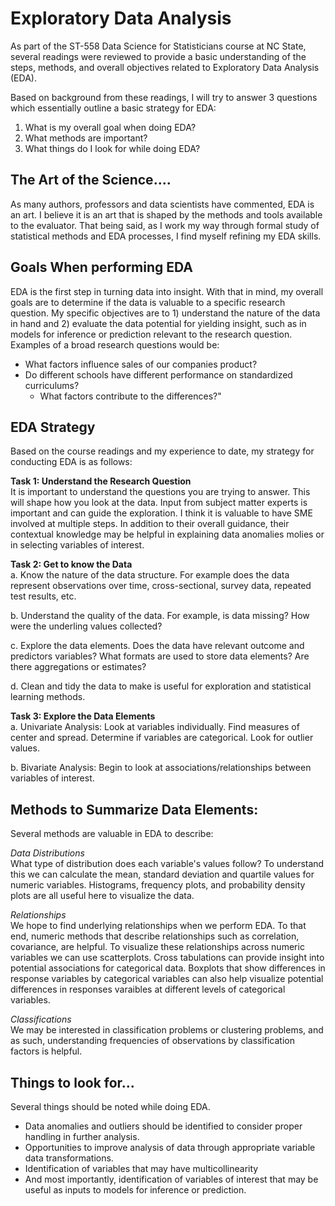 # Exploratory Data Analysis

As part of the ST-558 Data Science for Statisticians course at NC State, several readings were reviewed to provide a basic understanding of the steps, methods, and overall objectives related to Exploratory Data Analysis (EDA). 

Based on background from these readings, I will try to answer 3 questions which essentially outline a basic strategy for EDA:
1. What is my overall goal when doing EDA?
2. What methods are important?
3. What things do I look for while doing EDA?

## The Art of the Science....
As many authors, professors and data scientists have commented, EDA is an art. I believe it is an art that is shaped by the methods and tools available to the evaluator.  That being said, as I work my way through formal study of statistical methods and EDA processes, I find myself refining my EDA skills. 

## Goals When performing EDA
EDA is the first step in turning data into insight.  With that in mind, my overall goals are to determine if the data is valuable to a specific research question. My specific objectives are to 1) understand the nature of the data in hand and 2) evaluate the data potential for yielding insight, such as in models for inference or prediction relevant to the research question.  
Examples of a broad research questions would be: 
- What factors influence sales of our companies product?
- Do different schools have different performance on standardized curriculums?
  - What factors contribute to the differences?"
 

##  EDA Strategy

Based on the course readings and my experience to date, my strategy for conducting EDA is as follows:  

**Task 1: Understand the Research Question**  
It is important to understand the questions you are trying to answer. This will shape how you look at the data. Input from subject matter experts is important  and can guide the exploration.  I think it is valuable to have SME involved at multiple steps. In addition to their overall guidance, their contextual  knowledge may be helpful in explaining data anomalies molies or in selecting variables of interest.

**Task 2: Get to know the Data**  
a.	Know the nature of the data structure. For example does the data represent observations over time, cross-sectional, survey data, repeated test results, etc.  

b.	Understand the quality of the data. For example, is data missing? How were the underling values collected?  

c.	Explore the data elements. Does the data have relevant outcome and predictors variables? What formats are used to store data elements? Are there aggregations or estimates?  

d.  Clean and tidy the data to make is useful for exploration and statistical learning methods.  

**Task 3: Explore the Data Elements**  
a. Univariate Analysis: Look at variables individually. Find measures of center and spread. Determine if variables are categorical. Look for outlier values.  

b.  Bivariate Analysis: Begin to look at associations/relationships between variables of interest.  

##  Methods to Summarize Data Elements:

Several methods are valuable in EDA to describe: 

*Data Distributions*  
What type of distribution does each variable's values follow?  To understand this we can calculate the mean, standard deviation and quartile values for numeric variables. Histograms, frequency plots, and probability density plots are all useful here to visualize the data.

*Relationships*  
We hope to find underlying relationships when we perform EDA.  To that end, numeric methods that describe relationships such as correlation, covariance, are helpful. To visualize these relationships across numeric variables we can use scatterplots. Cross tabulations can provide insight into potential associations for categorical data.  Boxplots that show differences in response variables by categorical variables can also help visualize potential differences in responses varaibles at different levels of categorical variables. 

*Classifications*  
We may be interested in classification problems or clustering problems, and as such, understanding frequencies of observations by classification factors is helpful. 

##  Things to look for...
Several things should be noted while doing EDA.
- Data anomalies  and outliers should be identified to consider proper handling in further analysis.
- Opportunities to improve analysis of data through appropriate variable data transformations.
- Identification of variables that may have multicollinearity
- And most importantly, identification of variables of interest that may be useful as inputs to models for inference or prediction.






